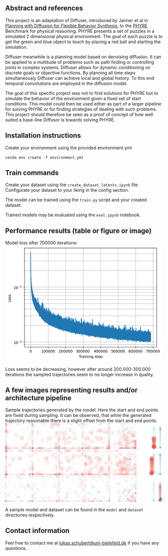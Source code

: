 ## Abstract and references 
This project is an adaptation of Diffuser, introduced by Janner et al in [Planning with Diffusion for Flexible Behavior Synthesis](https://diffusion-planning.github.io/), to the [PHYRE](https://phyre.ai/) Benchmark for physical reasoning. 
PHYRE presents a set of puzzles in a simulated 2 dimensional physical environment. The goal of each puzzle is to get the green and blue object to touch by placing a red ball and starting the simulation.

Diffuser meanwhile is a planning model based on denoising diffusion. It can be applied to a multitude of problems such as path finding or controlling joints in complex systems. Diffuser allows for dynamic conditioning on discrete goals or objective functions. By planning all time steps simultaneously Diffuser can achieve local and global history. To this end temporal convolutions are employed in the diffusion model.

The goal of this specific project was not to find solutions for PHYRE but to simulate the behavior of the environment given a fixed set of start conditions. This model could then be used either as part of a larger pipeline for solving PHYRE or for finding strategies of dealing with such problems. This project should therefore be seen as a proof of concept of how well suited a base-line Diffusor is towards solving PHYRE.

## Installation instructions

Create your environment using the provided environment.yml

```
conda env create -f environment.yml
```

## Train commands

Create your dataset using the `create_dataset_latents.ipynb` file. Configurate your dataset to your liking in the config section.

The model can be trained using the `train.py` script and your created dataset. 

Trained models may be evaluated using the `eval.ipynb` notebook.

## Performance results (table or figure or image)
Model loss after 700000 iterations:
![Model loss](images/loss.png )

Loss seems to be decreasing, however after around 200.000-300.000 iterations the sampled trajectories seem to no longer increase in quality.

## A few images representing results and/or architecture pipeline
Sample trajectories generated by the model. Here the start and end points are fixed during sampling. It can be observed, that while the generated trajectory reasonable there is a slight offset from the start and end points. 
![Model loss](images/sample-210000-1.png )
![Model loss](images/sample-220000-0.png )
![Model loss](images/sample-220000-1.png )

A sample model and dataset can be found in the `model` and `dataset` directories respectively.

## Contact information

Feel free to contact me at lukas.schubert@uni-bielefeld.de if you have any questions.